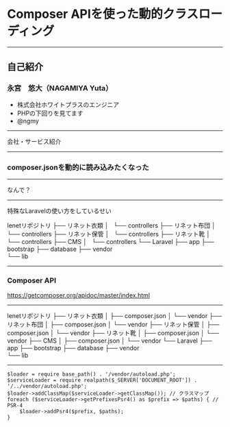 # Composer APIを使った動的クラスローディング

---

## 自己紹介

### 永宮　悠大（NAGAMIYA Yuta）

- 株式会社ホワイトプラスのエンジニア
- PHPの下回りを見てます
- @ngmy

---

会社・サービス紹介

---

### composer.jsonを動的に読み込みたくなった

---

なんで？

---

特殊なLaravelの使い方をしているせい

lenetリポジトリ
├── リネット衣類
│   └── controllers
├── リネット布団
│   └── controllers
├── リネット保管
│   └── controllers
├── リネット靴
│   └── controllers
├── CMS
│   └── controllers
└── Laravel
    ├── app
    ├── bootstrap
    ├── database
    ├── vendor    
    └── lib

---

### Composer API

https://getcomposer.org/apidoc/master/index.html

---

lenetリポジトリ
├── リネット衣類
│   ├── composer.json
│   └── vendor
├── リネット布団
│   ├── composer.json
│   └── vendor
├── リネット保管
│   ├── composer.json
│   └── vendor
├── リネット靴
│   ├── composer.json
│   └── vendor
├── CMS
│   ├── composer.json
│   └── vendor
└── Laravel
    ├── app
    ├── bootstrap
    ├── database
    ├── vendor    
    └── lib

---

```
$loader = require base_path() . '/vendor/autoload.php';
$serviceLoader = require realpath($_SERVER['DOCUMENT_ROOT']) . '/../vendor/autoload.php';
$loader->addClassMap($serviceLoader->getClassMap()); // クラスマップ
foreach ($serviceLoader->getPrefixesPsr4() as $prefix => $paths) { // PSR-4
    $loader->addPsr4($prefix, $paths);
}
```

